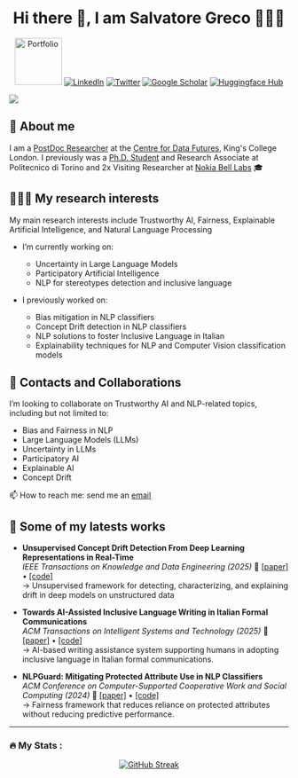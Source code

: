 <!--
### Hi there 👋
-->


<h1 align="center"> Hi there 👋, I am Salvatore Greco 🧑🏻‍💻 </h1>




<p align="center">
  <a href="https://grecosalvatore.github.io/"><img src="https://img.shields.io/badge/WEBSITE-blue" alt="Portfolio" title="Portfolio" style="width:85px; height:auto;"></a>
  <a href="https://www.linkedin.com/in/salvatore-greco-8a27a5142/"><img alt="LinkedIn" title="LinkedIn"src="https://img.shields.io/badge/linkedin-%230077B5.svg?&style=for-the-badge&logo=linkedin&logoColor=white"></a>
  <a href="https://twitter.com/_salvatoregreco"><img alt="Twitter" title="Twitter" src="https://img.shields.io/badge/Twitter-1DA1F2?style=for-the-badge&logo=twitter&logoColor=white"/></a>
  <a href="https://scholar.google.com/citations?user=d8-6Up8AAAAJ&hl=en"><img alt="Google Scholar" title="Google Scholar" src="https://img.shields.io/badge/scholar-77a9fa.svg?&style=for-the-badge&logo=google-scholar&logoColor=white"></a>
  <a href="https://huggingface.co/grecosalvatore"><img alt="Huggingface Hub" title="Huggingface Hub" src="https://tinyurl.com/hf-shield"></a>
</p>


<a href="https://github.com/404"><img src="https://user-images.githubusercontent.com/73097560/115834477-dbab4500-a447-11eb-908a-139a6edaec5c.gif"></a>

<h2> 📝 About me  </h2>

I am a [PostDoc Researcher](https://www.kcl.ac.uk/people/dr-salvatore-greco) at the [Centre for Data Futures](https://www.kcl.ac.uk/research/centre-for-data-futures), King's College London.
I previously was a [Ph.D. Student](https://www.polito.it/en/education/phd-programmes-and-postgraduate-school/alumni?p=067778) and Research Associate at Politecnico di Torino and 2x Visiting Researcher at [Nokia Bell Labs](https://social-dynamics.net/index.html) 🎓

<h2> 🧑🏻‍💻 My research interests  </h2>

My main research interests include Trustworthy AI, Fairness, Explainable Artificial Intelligence, and Natural Language Processing 

- I’m currently working on:
  - Uncertainty in Large Language Models
  - Participatory Artificial Intelligence
  - NLP for stereotypes detection and inclusive language

- I previously worked on:
  - Bias mitigation in NLP classifiers
  - Concept Drift detection in NLP classifiers
  - NLP solutions to foster Inclusive Language in Italian
  - Explainability techniques for NLP and Computer Vision classification models  


<h2> 📧 Contacts and Collaborations </h2>

I’m looking to collaborate on Trustworthy AI and NLP-related topics, including but not limited to: 
- Bias and Fairness in NLP 
- Large Language Models (LLMs)
- Uncertainty in LLMs
- Participatory AI 
- Explainable AI
- Concept Drift

📫 How to reach me: send me an [email](mailto:salvatore.greco@kcl.ac.uk)

<h2> 📑 Some of my latests works  </h2>

- **Unsupervised Concept Drift Detection From Deep Learning Representations in Real-Time** <br>
  *IEEE Transactions on Knowledge and Data Engineering (2025)* 🔗 [[paper]](https://ieeexplore.ieee.org/document/11103500) • [[code]](https://github.com/grecosalvatore/drift-lens) <br>
  → Unsupervised framework for detecting, characterizing, and explaining drift in deep models on unstructured data  
  

- **Towards AI-Assisted Inclusive Language Writing in Italian Formal Communications** <br>
  *ACM Transactions on Intelligent Systems and Technology (2025)*  🔗 [[paper]](https://dl.acm.org/doi/10.1145/3729237) • [[code]](https://github.com/MorenoLaQuatra/inclusively) <br>
  → AI-based writing assistance system supporting humans in adopting inclusive language in Italian formal communications.
  

- **NLPGuard: Mitigating Protected Attribute Use in NLP Classifiers** <br>
  *ACM Conference on Computer-Supported Cooperative Work and Social Computing (2024)* 🔗 [[paper]](https://dl.acm.org/doi/10.1145/3686924) • [[code]](https://github.com/grecosalvatore/nlpguard) <br>
  → Fairness framework that reduces reliance on protected attributes without reducing predictive performance.  
  

<!--
**grecosalvatore/grecosalvatore** is a ✨ _special_ ✨ repository because its `README.md` (this file) appears on your GitHub profile.

Here are some ideas to get you started:

- 🔭 I’m currently working on ...
- 🌱 I’m currently learning ...
- 👯 I’m looking to collaborate on ...
- 🤔 I’m looking for help with ...
- 💬 Ask me about ...

- 😄 Pronouns: ...
- ⚡ Fun fact: ...
-->

---

### :fire: My Stats :
<p align="center">
  <a href="https://git.io/streak-stats">
    <img src="http://github-readme-streak-stats.herokuapp.com?user=grecosalvatore&theme=dark&background=000000" alt="GitHub Streak">
  </a>
</p>

<!--
[![GitHub Streak](http://github-readme-streak-stats.herokuapp.com?user=grecosalvatore&theme=dark&background=000000)](https://git.io/streak-stats)
[![Top Langs](https://github-readme-stats.vercel.app/api/top-langs/?username=grecosalvatore&layout=compact&theme=vision-friendly-dark)](https://github.com/anuraghazra/github-readme-stats)
-->

